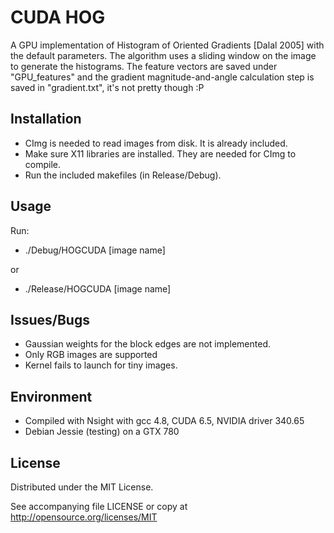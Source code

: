 # CUDA HOG

A GPU implementation of Histogram of Oriented Gradients [Dalal 2005] with the default parameters. The algorithm uses a sliding window on the image to generate the histograms. The feature vectors are saved under "GPU_features" and the gradient magnitude-and-angle calculation step is saved in "gradient.txt", it's not pretty though :P

## Installation
* CImg is needed to read images from disk. It is already included.
* Make sure X11 libraries are installed. They are needed for CImg to compile.
* Run the included makefiles (in Release/Debug).

## Usage
Run:
* ./Debug/HOGCUDA [image name]

or
* ./Release/HOGCUDA [image name]

## Issues/Bugs
* Gaussian weights for the block edges are not implemented.
* Only RGB images are supported
* Kernel fails to launch for tiny images.

## Environment
* Compiled with Nsight with gcc 4.8, CUDA 6.5, NVIDIA driver 340.65 
* Debian Jessie (testing) on a GTX 780

## License

Distributed under the MIT License.

See accompanying file LICENSE or copy at
http://opensource.org/licenses/MIT
